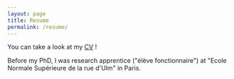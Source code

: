 ```yaml
---
layout: page
title: Resume
permalink: /resume/
---
```


You can take a look at my [CV](../resume_files/CV_english_RBarboni.pdf) !

Before my PhD, I was research apprentice ("élève fonctionnaire") at "Ecole Normale Supérieure de la rue d'Ulm" in Paris.
